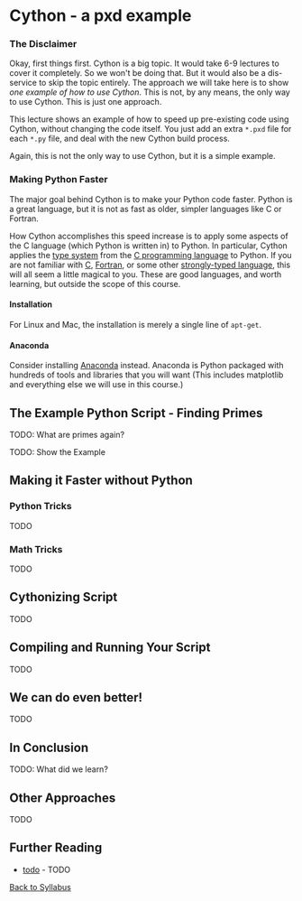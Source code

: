 # Cython - a pxd example

### The Disclaimer

Okay, first things first. Cython is a big topic. It would take 6-9 lectures to cover it completely. So we won't be doing that. But it would also be a dis-service to skip the topic entirely. The approach we will take here is to show *one example of how to use Cython*. This is not, by any means, the only way to use Cython. This is just one approach.

This lecture shows an example of how to speed up pre-existing code using Cython, without changing the code itself. You just add an extra `*.pxd` file for each `*.py` file, and deal with the new Cython build process.

Again, this is not the only way to use Cython, but it is a simple example.

### Making Python Faster

The major goal behind Cython is to make your Python code faster. Python is a great language, but it is not as fast as older, simpler languages like C or Fortran.

How Cython accomplishes this speed increase is to apply some aspects of the C language (which Python is written in) to Python. In particular, Cython applies the  [type system](https://en.wikipedia.org/wiki/Type_system) from the [C programming language](https://en.wikipedia.org/wiki/C_(programming_language)) to Python. If you are not familiar with [C](https://en.wikipedia.org/wiki/C_(programming_language)), [Fortran](https://en.wikipedia.org/wiki/Fortran), or some other [strongly-typed language](https://en.wikipedia.org/wiki/Strong_and_weak_typing), this will all seem a little magical to you. These are good languages, and worth learning, but outside the scope of this course.


#### Installation

For Linux and Mac, the installation is merely a single line of `apt-get`.

#### Anaconda

Consider installing [Anaconda](http://docs.continuum.io/anaconda/install.html) instead. Anaconda is Python packaged with hundreds of tools and libraries that you will want (This includes matplotlib and everything else we will use in this course.)


## The Example Python Script - Finding Primes

TODO: What are primes again?

TODO: Show the Example

## Making it Faster without Python

### Python Tricks

TODO

### Math Tricks

TODO

## Cythonizing Script

TODO


## Compiling and Running Your Script

TODO


## We can do even better!

TODO


## In Conclusion

TODO: What did we learn?


## Other Approaches

TODO


## Further Reading

 * [todo](https://duck.com) - TODO

[Back to Syllabus](../../README.md)
